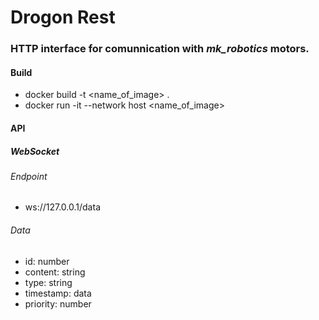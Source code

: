 # Drogon Rest
### HTTP interface for comunnication with _mk_robotics_ motors.

#### Build

- docker build -t <name_of_image> . 
- docker run -it --network host <name_of_image>

#### API
##### WebSocket
###### Endpoint
- ws://127.0.0.1/data 

###### Data
- id: number
- content: string
- type: string
- timestamp: data
- priority: number
